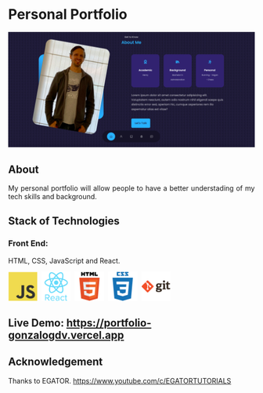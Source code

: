 # Personal Portfolio

![porfolio](https://github.com/GonzaloGDV/portfolio/blob/main/src/assets/screenShotPortfolio.png)

## About

<p align="justify">
My personal portfolio will allow people to have a better understading of my tech skills and background.
</p>

## Stack of Technologies

### Front End:

HTML, CSS, JavaScript and React.

<div>
  <img src="https://github.com/devicons/devicon/blob/master/icons/javascript/javascript-original.svg" title="JavaScript" alt="JavaScript" width="60" height="60"/>&nbsp;
  <img src="https://github.com/devicons/devicon/blob/master/icons/react/react-original-wordmark.svg" title="React" alt="React" width="60" height="60"/>&nbsp;
  <img src="https://github.com/devicons/devicon/blob/master/icons/html5/html5-original-wordmark.svg" title="HTML5" alt="HTML" width="60" height="60"/>&nbsp;
  <img src="https://github.com/devicons/devicon/blob/master/icons/css3/css3-plain-wordmark.svg"  title="CSS3" alt="CSS" width="60" height="60"/>&nbsp;
  <img src="https://github.com/devicons/devicon/blob/master/icons/git/git-original-wordmark.svg" title="Git" alt="Git" width="60" height="60"/>
</div>

## Live Demo: https://portfolio-gonzalogdv.vercel.app

## Acknowledgement

Thanks to EGATOR. https://www.youtube.com/c/EGATORTUTORIALS
